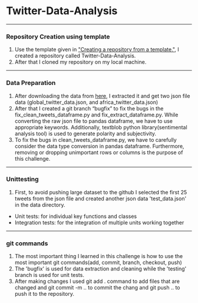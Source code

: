 # Twitter-Data-Analysis
***
### Repository Creation using template
1. Use the template given in ["Creating a repository from a template."](https://docs.github.com/en/articles/creating-a-repository-from-a-template), I created a repository called Twitter-Data-Analysis.
2. After that I cloned my repository on my local machine.
***
### Data Preparation
1. After downloading the data from [here](https://drive.google.com/drive/folders/19G8dmehf9vU0u6VTKGV-yWsQOn3IvPsd), I extracted it and get two json file data (global_twitter_data.json, and africa_twitter_data.json)
2. After that I created a git branch “bugfix” to fix the bugs in the fix_clean_tweets_dataframe.py and fix_extract_dataframe.py. While converting the raw json file to pandas dataframe, we have to use appropriate keywords. Additionally, textblob python library(sentimental analysis tool) is used to generate polarity and subjectivity.
3. To fix the bugs in clean_tweets_dataframe.py, we have to carefully consider the data type conversion in pandas dataframe. Furthermore, removing or dropping unimportant rows or columns is the purpose of this challenge.
***
### Unittesting
1. First, to avoid pushing large dataset to the github I selected the first 25 tweets from the json file and created another json data 'test_data.json' in the data directory. 
- Unit tests: for individual key functions and classes
- Integration tests: for the integration of multiple units working together
***
### git commands
1. The most important thing I learned in this challenge is how to use the most important git commands(add, commit, branch, checkout, push)
2. The 'bugfix' is used for data extraction and cleaning while the 'testing' branch is used for unit tests.
3. After making changes I used git add . command to add files that are changed and git commit -m .. to commit the chang and git push .. to push it to the repository.
